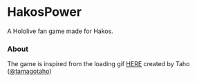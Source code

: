 # HakosPower
A Hololive fan game made for Hakos.

### About
The game is inspired from the loading gif [HERE](https://twitter.com/tamagotaho/status/1430932604254146567) created by Taho ([@tamagotaho](https://twitter.com/tamagotaho))